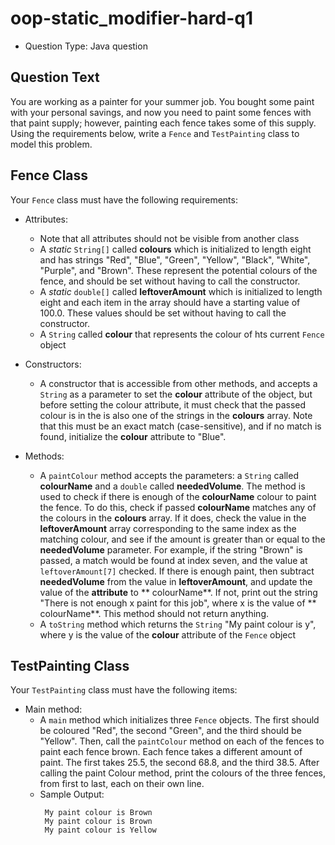 # oop-static_modifier-hard-q1

- Question Type: Java question

## Question Text

You are working as a painter for your summer job. You bought some paint with your personal savings, and now you need to
paint some fences with that paint supply; however, painting each fence takes some of this supply. Using the requirements
below, write a `Fence` and `TestPainting` class to model this problem.

## Fence Class

Your `Fence` class must have the following requirements:

- Attributes:
    - Note that all attributes should not be visible from another class
    - A _static_ `String[]` called **colours** which is initialized to length eight and has strings "Red", "Blue",
      "Green", "Yellow", "Black", "White", "Purple", and "Brown". These represent the potential colours of the fence,
      and should be set without having to call the constructor.
    - A _static_ `double[]` called **leftoverAmount** which is initialized to length eight and each item in the array
      should have a starting value of 100.0. These values should be set without having to call the constructor.
    - A `String` called **colour** that represents the colour of hts current `Fence` object

- Constructors:
    - A constructor that is accessible from other methods, and accepts a `String` as a parameter to set the **colour**
      attribute of the object, but before setting the colour attribute, it must check that the passed colour is in the
      is also one of the strings in the **colours** array. Note that this must be an exact match (case-sensitive), and
      if no match is found, initialize the **colour** attribute to "Blue".

- Methods:
    - A `paintColour` method accepts the parameters: a `String` called **colourName** and a `double` called
      **neededVolume**. The method is used to check if there is enough of the **colourName** colour to paint the fence.
      To do this, check if passed **colourName** matches any of the colours in the **colours** array. If it does, check
      the value in the **leftoverAmount** array corresponding to the same index as the matching colour, and see if the
      amount is greater than or equal to the **neededVolume** parameter. For example, if the string "Brown" is passed, a
      match would be found at index seven, and the value at `leftoverAmount[7]` checked. If there is enough paint, then
      subtract **neededVolume** from the value in **leftoverAmount**, and update the value of the **attribute** to **
      colourName**. If not, print out the string "There is not enough x paint for this job", where x is the value of **
      colourName**. This method should not return anything.
    - A `toString` method which returns the `String` "My paint colour is y", where y is the value of the **colour**
      attribute of the `Fence` object

## TestPainting Class

Your `TestPainting` class must have the following items:

- Main method:
    - A `main` method which initializes three `Fence` objects. The first should be coloured "Red", the second "Green",
      and the third should be "Yellow". Then, call the `paintColour` method on each of the fences to paint each fence
      brown. Each fence takes a different amount of paint. The first takes 25.5, the second 68.8, and the third 38.5.
      After calling the paint Colour method, print the colours of the three fences, from first to last, each on their
      own line.
    - Sample Output:
       ```
        My paint colour is Brown
        My paint colour is Brown
        My paint colour is Yellow
      ```
